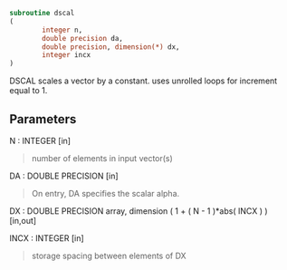 ```fortran
subroutine dscal
(
        integer n,
        double precision da,
        double precision, dimension(*) dx,
        integer incx
)
```

DSCAL scales a vector by a constant.
uses unrolled loops for increment equal to 1.

## Parameters
N : INTEGER [in]
> number of elements in input vector(s)

DA : DOUBLE PRECISION [in]
> On entry, DA specifies the scalar alpha.

DX : DOUBLE PRECISION array, dimension ( 1 + ( N - 1 )*abs( INCX ) ) [in,out]

INCX : INTEGER [in]
> storage spacing between elements of DX
